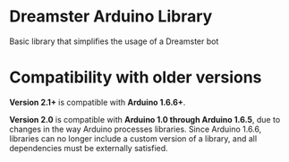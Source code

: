 # Dreamster Arduino Library

Basic library that simplifies the usage of a Dreamster bot

# Compatibility with older versions

**Version 2.1+** is compatible with **Arduino 1.6.6+**.

**Version 2.0** is compatible with **Arduino 1.0 through Arduino 1.6.5**, due to changes in the way Arduino processes libraries. Since Arduino 1.6.6, libraries can no longer include a custom version of a library, and all dependencies must be externally satisfied.
